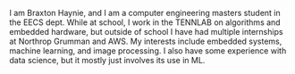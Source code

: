 I am Braxton Haynie, and I am a computer engineering masters student in the EECS dept. While at school, I work in the TENNLAB on algorithms and embedded hardware, but outside of school I have had multiple internships at Northrop Grumman and AWS. My interests include embedded systems, machine learning, and image processing. I also have some experience with data science, but it mostly just involves its use in ML.
